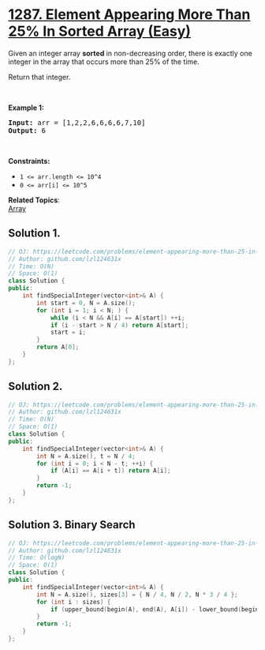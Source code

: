 # [1287. Element Appearing More Than 25% In Sorted Array (Easy)](https://leetcode.com/problems/element-appearing-more-than-25-in-sorted-array/)

<p>Given an&nbsp;integer array&nbsp;<strong>sorted</strong> in non-decreasing order, there is exactly one integer in the array that occurs more than 25% of the time.</p>

<p>Return that integer.</p>

<p>&nbsp;</p>
<p><strong>Example 1:</strong></p>
<pre><strong>Input:</strong> arr = [1,2,2,6,6,6,6,7,10]
<strong>Output:</strong> 6
</pre>
<p>&nbsp;</p>
<p><strong>Constraints:</strong></p>

<ul>
	<li><code>1 &lt;= arr.length &lt;= 10^4</code></li>
	<li><code>0 &lt;= arr[i] &lt;= 10^5</code></li>
</ul>

**Related Topics**:  
[Array](https://leetcode.com/tag/array/)

## Solution 1.

```cpp
// OJ: https://leetcode.com/problems/element-appearing-more-than-25-in-sorted-array/
// Author: github.com/lzl124631x
// Time: O(N)
// Space: O(1)
class Solution {
public:
    int findSpecialInteger(vector<int>& A) {
        int start = 0, N = A.size();
        for (int i = 1; i < N; ) {
            while (i < N && A[i] == A[start]) ++i;
            if (i - start > N / 4) return A[start];
            start = i;
        }
        return A[0];
    }
};
```

## Solution 2.

```cpp
// OJ: https://leetcode.com/problems/element-appearing-more-than-25-in-sorted-array/
// Author: github.com/lzl124631x
// Time: O(N)
// Space: O(1)
class Solution {
public:
    int findSpecialInteger(vector<int>& A) {
        int N = A.size(), t = N / 4;
        for (int i = 0; i < N - t; ++i) {
            if (A[i] == A[i + t]) return A[i];
        }
        return -1;
    }
};
```

## Solution 3. Binary Search

```cpp
// OJ: https://leetcode.com/problems/element-appearing-more-than-25-in-sorted-array/
// Author: github.com/lzl124631x
// Time: O(logN)
// Space: O(1)
class Solution {
public:
    int findSpecialInteger(vector<int>& A) {
        int N = A.size(), sizes[3] = { N / 4, N / 2, N * 3 / 4 };
        for (int i : sizes) {
            if (upper_bound(begin(A), end(A), A[i]) - lower_bound(begin(A), end(A), A[i]) > N / 4) return A[i];
        }
        return -1;
    }
};
```